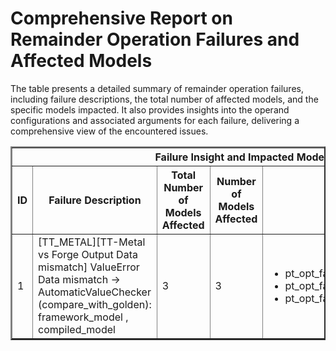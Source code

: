 <h1>Comprehensive Report on Remainder Operation Failures and Affected Models</h1>
<p>The table presents a detailed summary of remainder operation failures, including failure descriptions, the total number of affected models, and the specific models impacted. It also provides insights into the operand configurations and associated arguments for each failure, delivering a comprehensive view of the encountered issues.</p>
<table border="2">
	<thead>
		<tr style="text-align: center;">
			<th colspan="5">Failure Insight and Impacted Models</th>
			<th colspan="2">Remainder Operation Details</th>
		</tr>
		<tr style="text-align: center;">
			<th>ID</th>
			<th>Failure Description</th>
			<th>Total Number of Models Affected</th>
			<th>Number of Models Affected</th>
			<th>Affected Models</th>
			<th>Operands</th>
			<th>Arguments</th>
		</tr>
	</thead>
	<tbody>
		<tr>
			<td rowspan="1">1</td>
			<td rowspan="1">[TT_METAL][TT-Metal vs Forge Output Data mismatch] ValueError Data mismatch -> AutomaticValueChecker (compare_with_golden): framework_model , compiled_model</td>
			<td rowspan="1">3</td>
			<td>3</td>
			<td><ul><li>pt_opt_facebook_opt_350m_seq_cls_hf</li><li>pt_opt_facebook_opt_125m_seq_cls_hf</li><li>pt_opt_facebook_opt_1_3b_seq_cls_hf</li></ul></td>
			<td>Operand(type=Activation, shape=(1,), dtype=int32)<br><div align='center'>X</div>Operand(type=Constant, name=const_600, dtype=int32)</td>
			<td></td>
		</tr>
	</tbody>
</table>
